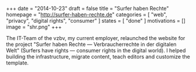 +++
date = "2014-10-23"
draft = false
title = "Surfer haben Rechte"
homepage = "http://surfer-haben-rechte.de"
categories = [ "web", "privacy", "digital rights", "consumer" ]
states = [ "done" ]
motivations = []
image = "shr.png"
+++

The IT-Team of the vzbv, my current employer, relaunched the website for the project "Surfer haben Rechte — Verbraucherrechte in der digitalen Welt" (Surfers have rights — consumer rights in the digital world). I helped building the infrastructure, migrate content, teach editors and customize the template.
<!--more-->
